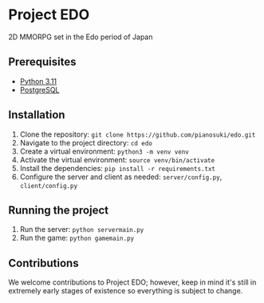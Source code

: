 # Project EDO

2D MMORPG set in the Edo period of Japan

## Prerequisites

- [Python 3.11](https://www.python.org/)
- [PostgreSQL](https://www.postgresql.org/)

## Installation

1. Clone the repository: `git clone https://github.com/pianosuki/edo.git`
2. Navigate to the project directory: `cd edo`
3. Create a virtual environment: `python3 -m venv venv`
4. Activate the virtual environment: `source venv/bin/activate`
5. Install the dependencies: `pip install -r requirements.txt`
6. Configure the server and client as needed: `server/config.py`, `client/config.py`

## Running the project

1. Run the server: `python servermain.py`
2. Run the game: `python gamemain.py`

## Contributions

We welcome contributions to Project EDO; however, keep in mind it's still in extremely early stages of existence so everything is subject to change.
